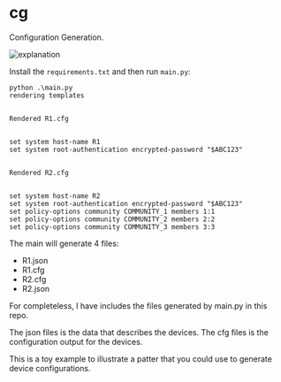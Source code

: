 # cg

Configuration Generation.

![explanation]()


Install the `requirements.txt` and then run `main.py`:

```
python .\main.py
rendering templates


Rendered R1.cfg


set system host-name R1
set system root-authentication encrypted-password "$ABC123"


Rendered R2.cfg


set system host-name R2
set system root-authentication encrypted-password "$ABC123"
set policy-options community COMMUNITY_1 members 1:1
set policy-options community COMMUNITY_2 members 2:2
set policy-options community COMMUNITY_3 members 3:3
```

The main will generate 4 files:
- R1.json
- R1.cfg
- R2.cfg
- R2.json

For completeless, I have includes the files generated by main.py in this repo.

The json files is the data that describes the devices. The cfg files is the configuration output for the devices.

This is a toy example to illustrate a patter that you could use to generate device configurations.